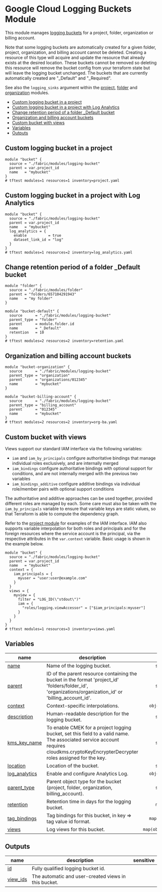 # Google Cloud Logging Buckets Module

This module manages [logging buckets](https://cloud.google.com/logging/docs/routing/overview#buckets) for a project, folder, organization or billing account.

Note that some logging buckets are automatically created for a given folder, project, organization, and billing account cannot be deleted. Creating a resource of this type will acquire and update the resource that already exists at the desired location. These buckets cannot be removed so deleting this resource will remove the bucket config from your terraform state but will leave the logging bucket unchanged. The buckets that are currently automatically created are "_Default" and "_Required".

See also the `logging_sinks` argument within the [project](../project/), [folder](../folder/) and [organization](../organization) modules.

<!-- BEGIN TOC -->
- [Custom logging bucket in a project](#custom-logging-bucket-in-a-project)
- [Custom logging bucket in a project with Log Analytics](#custom-logging-bucket-in-a-project-with-log-analytics)
- [Change retention period of a folder _Default bucket](#change-retention-period-of-a-folder-_default-bucket)
- [Organization and billing account buckets](#organization-and-billing-account-buckets)
- [Custom bucket with views](#custom-bucket-with-views)
- [Variables](#variables)
- [Outputs](#outputs)
<!-- END TOC -->

## Custom logging bucket in a project

```hcl
module "bucket" {
  source = "./fabric/modules/logging-bucket"
  parent = var.project_id
  name   = "mybucket"
}
# tftest modules=1 resources=1 inventory=project.yaml
```

## Custom logging bucket in a project with Log Analytics

```hcl
module "bucket" {
  source = "./fabric/modules/logging-bucket"
  parent = var.project_id
  name   = "mybucket"
  log_analytics = {
    enable          = true
    dataset_link_id = "log"
  }
}
# tftest modules=1 resources=2 inventory=log_analytics.yaml
```

## Change retention period of a folder _Default bucket

```hcl
module "folder" {
  source = "./fabric/modules/folder"
  parent = "folders/657104291943"
  name   = "my folder"
}

module "bucket-default" {
  source      = "./fabric/modules/logging-bucket"
  parent_type = "folder"
  parent      = module.folder.id
  name        = "_Default"
  retention   = 10
}
# tftest modules=2 resources=2 inventory=retention.yaml
```

## Organization and billing account buckets

```hcl
module "bucket-organization" {
  source      = "./fabric/modules/logging-bucket"
  parent_type = "organization"
  parent      = "organizations/012345"
  name        = "mybucket"
}

module "bucket-billing-account" {
  source      = "./fabric/modules/logging-bucket"
  parent_type = "billing_account"
  parent      = "012345"
  name        = "mybucket"
}
# tftest modules=2 resources=2 inventory=org-ba.yaml
```

## Custom bucket with views

Views support our standard IAM interface via the following variables:

- `iam` and `iam_by_principals` configure authoritative bindings that manage individual roles exclusively, and are internally merged
- `iam_bindings` configure authoritative bindings with optional support for conditions, and are not internally merged with the previous two variables
- `iam_bindings_additive` configure additive bindings via individual role/member pairs with optional support  conditions

The authoritative and additive approaches can be used together, provided different roles are managed by each. Some care must also be taken with the `iam_by_principals` variable to ensure that variable keys are static values, so that Terraform is able to compute the dependency graph.

Refer to the [project module](../project/README.md#iam) for examples of the IAM interface. IAM also supports variable interpolation for both roles and principals and for the foreign resources where the service account is the principal, via the respective attributes in the `var.context` variable. Basic usage is shown in the example below.

```hcl
module "bucket" {
  source = "./fabric/modules/logging-bucket"
  parent = var.project_id
  name   = "mybucket"
  context = {
    iam_principals = {
      myuser = "user:user@example.com"
    }
  }
  views = {
    myview = {
      filter = "LOG_ID(\"stdout\")"
      iam = {
        "roles/logging.viewAccessor" = ["$iam_principals:myuser"]
      }
    }
  }
}
# tftest modules=1 resources=3 inventory=views.yaml
```
<!-- BEGIN TFDOC -->
## Variables

| name | description | type | required | default |
|---|---|:---:|:---:|:---:|
| [name](variables.tf#L60) | Name of the logging bucket. | <code>string</code> | ✓ |  |
| [parent](variables.tf#L65) | ID of the parent resource containing the bucket in the format 'project_id' 'folders/folder_id', 'organizations/organization_id' or 'billing_account_id'. | <code>string</code> | ✓ |  |
| [context](variables.tf#L17) | Context-specific interpolations. | <code title="object&#40;&#123;&#10;  custom_roles   &#61; optional&#40;map&#40;string&#41;, &#123;&#125;&#41;&#10;  folder_ids     &#61; optional&#40;map&#40;string&#41;, &#123;&#125;&#41;&#10;  iam_principals &#61; optional&#40;map&#40;string&#41;, &#123;&#125;&#41;&#10;  locations      &#61; optional&#40;map&#40;string&#41;, &#123;&#125;&#41;&#10;  project_ids    &#61; optional&#40;map&#40;string&#41;, &#123;&#125;&#41;&#10;  tag_values     &#61; optional&#40;map&#40;string&#41;, &#123;&#125;&#41;&#10;&#125;&#41;">object&#40;&#123;&#8230;&#125;&#41;</code> |  | <code>&#123;&#125;</code> |
| [description](variables.tf#L31) | Human-readable description for the logging bucket. | <code>string</code> |  | <code>null</code> |
| [kms_key_name](variables.tf#L37) | To enable CMEK for a project logging bucket, set this field to a valid name. The associated service account requires cloudkms.cryptoKeyEncrypterDecrypter roles assigned for the key. | <code>string</code> |  | <code>null</code> |
| [location](variables.tf#L43) | Location of the bucket. | <code>string</code> |  | <code>&#34;global&#34;</code> |
| [log_analytics](variables.tf#L49) | Enable and configure Analytics Log. | <code title="object&#40;&#123;&#10;  enable          &#61; optional&#40;bool, false&#41;&#10;  dataset_link_id &#61; optional&#40;string&#41;&#10;  description     &#61; optional&#40;string, &#34;Log Analytics Dataset&#34;&#41;&#10;&#125;&#41;">object&#40;&#123;&#8230;&#125;&#41;</code> |  | <code>&#123;&#125;</code> |
| [parent_type](variables.tf#L73) | Parent object type for the bucket (project, folder, organization, billing_account). | <code>string</code> |  | <code>&#34;project&#34;</code> |
| [retention](variables.tf#L80) | Retention time in days for the logging bucket. | <code>number</code> |  | <code>30</code> |
| [tag_bindings](variables.tf#L86) | Tag bindings for this bucket, in key => tag value id format. | <code>map&#40;string&#41;</code> |  | <code>&#123;&#125;</code> |
| [views](variables.tf#L93) | Log views for this bucket. | <code title="map&#40;object&#40;&#123;&#10;  filter      &#61; string&#10;  location    &#61; optional&#40;string&#41;&#10;  description &#61; optional&#40;string&#41;&#10;  iam         &#61; optional&#40;map&#40;list&#40;string&#41;&#41;, &#123;&#125;&#41;&#10;  iam_bindings &#61; optional&#40;map&#40;object&#40;&#123;&#10;    members &#61; list&#40;string&#41;&#10;    condition &#61; optional&#40;object&#40;&#123;&#10;      expression  &#61; string&#10;      title       &#61; string&#10;      description &#61; optional&#40;string&#41;&#10;    &#125;&#41;&#41;&#10;  &#125;&#41;&#41;, &#123;&#125;&#41;&#10;  iam_bindings_additive &#61; optional&#40;map&#40;object&#40;&#123;&#10;    member &#61; string&#10;    role   &#61; string&#10;    condition &#61; optional&#40;object&#40;&#123;&#10;      expression  &#61; string&#10;      title       &#61; string&#10;      description &#61; optional&#40;string&#41;&#10;    &#125;&#41;&#41;&#10;  &#125;&#41;&#41;, &#123;&#125;&#41;&#10;&#125;&#41;&#41;">map&#40;object&#40;&#123;&#8230;&#125;&#41;&#41;</code> |  | <code>&#123;&#125;</code> |

## Outputs

| name | description | sensitive |
|---|---|:---:|
| [id](outputs.tf#L17) | Fully qualified logging bucket id. |  |
| [view_ids](outputs.tf#L22) | The automatic and user-created views in this bucket. |  |
<!-- END TFDOC -->
